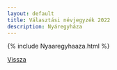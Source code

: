 ```yaml
---
layout: default
title: Választási névjegyzék 2022
description: Nyáregyháza
---
```


{% include Nyaaregyhaaza.html %}

[Vissza](./)